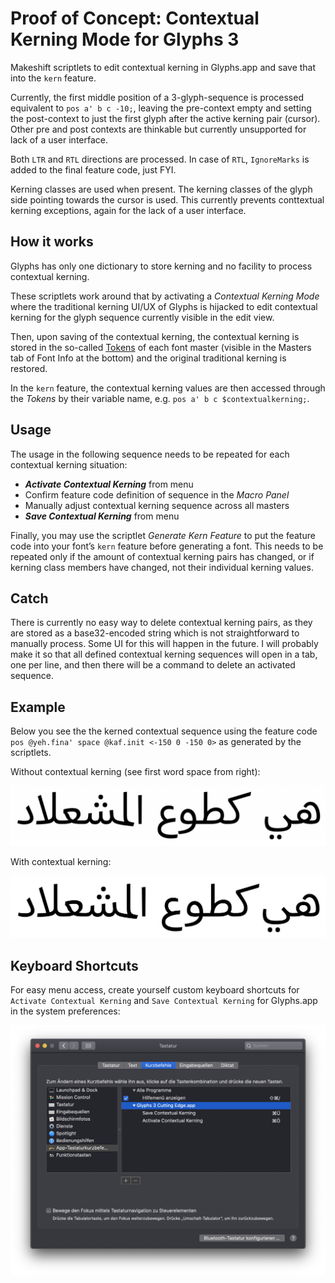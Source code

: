 # Proof of Concept: Contextual Kerning Mode for Glyphs 3

Makeshift scriptlets to edit contextual kerning in Glyphs.app and save that into the `kern` feature.

Currently, the first middle position of a 3-glyph-sequence is processed equivalent to `pos a' b c -10;`, leaving the pre-context empty and setting the post-context to just the first glyph after the active kerning pair (cursor). Other pre and post contexts are thinkable but currently unsupported for lack of a user interface.

Both `LTR` and `RTL` directions are processed. In case of `RTL`, `IgnoreMarks` is added to the final feature code, just FYI.

Kerning classes are used when present. The kerning classes of the glyph side pointing towards the cursor is used. This currently prevents conttextual kerning exceptions, again for the lack of a user interface.

## How it works

Glyphs has only one dictionary to store kerning and no facility to process contextual kerning. 

These scriptlets work around that by activating a _Contextual Kerning Mode_ where the traditional kerning UI/UX of Glyphs is hijacked to edit contextual kerning for the glyph sequence currently visible in the edit view. 

Then, upon saving of the contextual kerning, the contextual kerning is stored in the so-called [Tokens](https://glyphsapp.com/learn/tokens) of each font master (visible in the Masters tab of Font Info at the bottom) and the original traditional kerning is restored.

In the `kern` feature, the contextual kerning values are then accessed through the _Tokens_ by their variable name, e.g. `pos a' b c $contextualkerning;`.

## Usage

The usage in the following sequence needs to be repeated for each contextual kerning situation:

* ___Activate Contextual Kerning___ from menu
* Confirm feature code definition of sequence in the _Macro Panel_
* Manually adjust contextual kerning sequence across all masters
* ___Save Contextual Kerning___ from menu

Finally, you may use the scriptlet _Generate Kern Feature_ to put the feature code into your font’s `kern` feature before generating a font. This needs to be repeated only if the amount of contextual kerning pairs has changed, or if kerning class members have changed, not their individual kerning values.

## Catch

There is currently no easy way to delete contextual kerning pairs, as they are stored as a base32-encoded string which is not straightforward to manually process. Some UI for this will happen in the future. I will probably make it so that all defined contextual kerning sequences will open in a tab, one per line, and then there will be a command to delete an activated sequence.

## Example

Below you see the the kerned contextual sequence using the feature code `pos @yeh.fina' space @kaf.init <-150 0 -150 0>` as generated by the scriptlets.

Without contextual kerning (see first word space from right):

![](without.png)

With contextual kerning:

![](with.png)



## Keyboard Shortcuts

For easy menu access, create yourself custom keyboard shortcuts for `Activate Contextual Kerning` and `Save Contextual Kerning` for Glyphs.app in the system preferences:

![](systempreferences.png)

